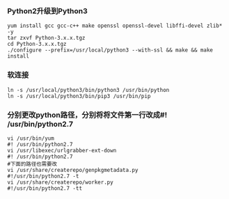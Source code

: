 ### Python2升级到Python3

```
yum install gcc gcc-c++ make openssl openssl-devel libffi-devel zlib* -y
tar zxvf Python-3.x.x.tgz
cd Python-3.x.x.tgz
./configure --prefix=/usr/local/python3 --with-ssl && make && make install
```

### 软连接

```
ln -s /usr/local/python3/bin/python3 /usr/bin/python
ln -s /usr/local/python3/bin/pip3 /usr/bin/pip
```

### 分别更改python路径，分别将将文件第一行改成#! /usr/bin/python2.7

```
vi /usr/bin/yum
#! /usr/bin/python2.7
vi /usr/libexec/urlgrabber-ext-down
#! /usr/bin/python2.7
#下面的路径也需要改
vi /usr/share/createrepo/genpkgmetadata.py
#!/usr/bin/python2.7 -t
vi /usr/share/createrepo/worker.py
#!/usr/bin/python2.7 -tt
```

